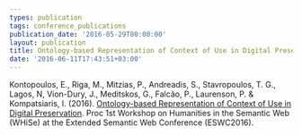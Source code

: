 ```yaml
---
types: publication
tags: conference_publications
publication_date: '2016-05-29T00:00:00'
layout: publication
title: Ontology-based Representation of Context of Use in Digital Preservation
date: '2016-06-11T17:43:51+03:00'
---
```

<p>Kontopoulos, E., Riga, M., Mitzias, P., Andreadis, S., Stavropoulos, T. G., Lagos, N, Vion-Dury, J., Meditskos, G., Falcão, P., Laurenson, P. &amp; Kompatsiaris, I. (2016). <a href="http://www.pericles-project.eu/uploads/files/PERICLES_WP4_CERTH_WHiSe2016.pdf">Ontology-based Representation of Context of Use in Digital Preservation</a>. Proc 1st Workshop on Humanities in the Semantic Web (WHiSe) at the Extended Semantic Web Conference (ESWC2016).</p>
